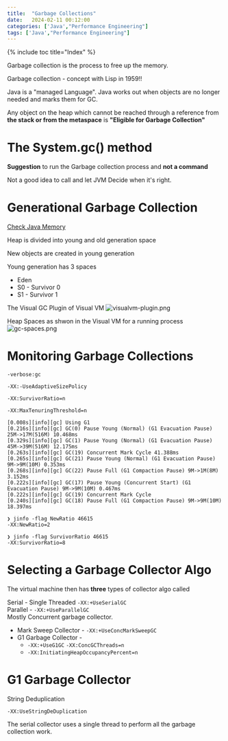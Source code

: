 ```yaml
---
title:  "Garbage Collections"
date:   2024-02-11 00:12:00
categories: ['Java',"Performance Engineering"]
tags: ['Java',"Performance Engineering"]
---
```


{% include toc title="Index" %}

Garbage collection is the process to free up the memory.

Garbage collection - concept with Lisp in 1959!!

Java is a "managed Language". Java works out when objects are no longer needed and marks them for GC.

Any object on the heap which cannot be reached through a reference 
from **the stack or from the metaspace** is **"Eligible for Garbage Collection"**

# The System.gc() method

**Suggestion** to run the Garbage collection process and **not a command**

Not a good idea to call and let JVM Decide when it's right.


# Generational Garbage Collection 

[Check Java Memory](https://nitinkc.github.io/java/JavaMemory/)

Heap is divided into young and old generation space

New objects are created in young generation

Young generation has 3 spaces
* Eden
* S0 - Survivor 0
* S1 - Survivor 1

The Visual GC Plugin of Visual VM
![visualvm-plugin.png](..%2F..%2Fassets%2Fimages%2Fvisualvm-plugin.png)

Heap Spaces as shwon in the Visual VM for a running process
![gc-spaces.png](..%2F..%2Fassets%2Fimages%2Fgc-spaces.png)

# Monitoring Garbage Collections

`-verbose:gc`

`-XX:-UseAdaptiveSizePolicy`

`-XX:SurvivorRatio=n`

`-XX:MaxTenuringThreshold=n`

```log
[0.008s][info][gc] Using G1
[0.216s][info][gc] GC(0) Pause Young (Normal) (G1 Evacuation Pause) 25M->17M(516M) 10.468ms
[0.329s][info][gc] GC(1) Pause Young (Normal) (G1 Evacuation Pause) 45M->39M(516M) 12.175ms
[0.263s][info][gc] GC(19) Concurrent Mark Cycle 41.388ms
[0.265s][info][gc] GC(21) Pause Young (Normal) (G1 Evacuation Pause) 9M->9M(10M) 0.353ms
[0.268s][info][gc] GC(22) Pause Full (G1 Compaction Pause) 9M->1M(8M) 3.152ms
[0.222s][info][gc] GC(17) Pause Young (Concurrent Start) (G1 Evacuation Pause) 9M->9M(10M) 0.467ms
[0.222s][info][gc] GC(19) Concurrent Mark Cycle
[0.240s][info][gc] GC(18) Pause Full (G1 Compaction Pause) 9M->9M(10M) 18.397ms

```


```shell
❯ jinfo -flag NewRatio 46615
-XX:NewRatio=2

❯ jinfo -flag SurvivorRatio 46615
-XX:SurvivorRatio=8
```

# Selecting a Garbage Collector Algo

The virtual machine then has **three** types of collector algo called 

Serial - Single Threaded `-XX:+UseSerialGC` <br>
Parallel - `-XX:+UseParallelGC` <br>
Mostly Concurrent garbage collector.
* Mark Sweep Collector - `-XX:+UseConcMarkSweepGC`
* G1 Garbage Collector - 
  * `-XX:+UseG1GC` `-XX:ConcGCThreads=n`
  * `-XX:InitiatingHeapOccupancyPercent=n`

# G1 Garbage Collector

String Deduplication

`-XX:UseStringDeDuplication`

The serial collector uses a single thread to perform all the garbage collection work.

